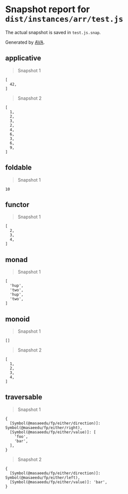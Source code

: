 # Snapshot report for `dist/instances/arr/test.js`

The actual snapshot is saved in `test.js.snap`.

Generated by [AVA](https://ava.li).

## applicative

> Snapshot 1

    [
      42,
    ]

> Snapshot 2

    [
      1,
      2,
      3,
      2,
      4,
      6,
      3,
      6,
      9,
    ]

## foldable

> Snapshot 1

    10

## functor

> Snapshot 1

    [
      2,
      3,
      4,
    ]

## monad

> Snapshot 1

    [
      'hup',
      'two',
      'hup',
      'two',
    ]

## monoid

> Snapshot 1

    []

> Snapshot 2

    [
      1,
      2,
      3,
      4,
    ]

## traversable

> Snapshot 1

    {
      [Symbol(@masaeedu/fp/either/direction)]: Symbol(@masaeedu/fp/either/right),
      [Symbol(@masaeedu/fp/either/value)]: [
        'foo',
        'bar',
      ],
    }

> Snapshot 2

    {
      [Symbol(@masaeedu/fp/either/direction)]: Symbol(@masaeedu/fp/either/left),
      [Symbol(@masaeedu/fp/either/value)]: 'bar',
    }
